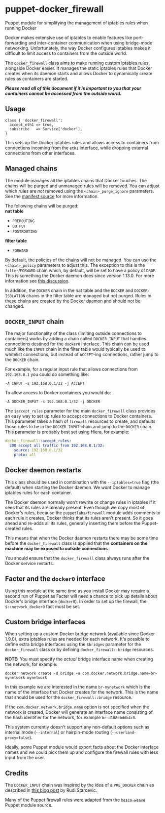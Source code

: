 # puppet-docker_firewall
Puppet module for simplifying the management of iptables rules when running Docker

Docker makes extensive use of iptables to enable features like port-forwarding and inter-container communication when using bridge-mode networking. Unfortunately, the way Docker configures iptables makes it difficult to limit access to containers from the outside world.

The `docker_firewall` class aims to make running custom iptables rules alongside Docker easier. It manages the static iptables rules that Docker creates when its daemon starts and allows Docker to dynamically create rules as containers are started.

***Please read all of this document if it is important to you that your containers cannot be accessed from the outside world.***

## Usage
```puppet
class { 'docker_firewall':
  accept_eth1 => true,
  subscribe   => Service['docker'],
}
```
This sets up the Docker iptables rules and allows access to containers from connections incoming from the `eth1` interface, while dropping external connections from other interfaces.

## Managed chains
The module manages all the iptables chains that Docker touches. The chains will be purged and unmanaged rules will be removed. You can adjust which rules are *not* removed using the `<chain>_purge_ignore` parameters. See the [manifest source](manifests/init.pp) for more information.

The following chains will be purged:  
**nat table**
* `PREROUTING`
* `OUTPUT`
* `POSTROUTING`

**filter table**
* `FORWARD`

By default, the policies of the chains will not be managed. You can use the `<chain>_policy` parameters to adjust this. The exception to this is the `filter`/`FORWARD` chain which, by default, will be set to have a policy of `DROP`. This is something the Docker daemon does since version 1.13.0. For more information see [this discussion](https://github.com/docker/docker/issues/14041).

In addition, the `DOCKER` chain in the nat table and the `DOCKER` and `DOCKER-ISOLATION` chains in the filter table are managed but not purged. Rules in these chains are created by the Docker daemon and should not be changed.

## `DOCKER_INPUT` chain
The major functionality of the class (limiting outside connections to containers) works by adding a chain called `DOCKER_INPUT` that handles connections destined for the `docker0` interface. This chain can be used much like the `INPUT` chain in the filter table would typically be used to whitelist connections, but instead of `ACCEPT`-ing connections, rather jump to the `DOCKER` chain.

For example, for a regular input rule that allows connections from
`192.168.0.1` you could do something like:
```
-A INPUT -s 192.168.0.1/32 -j ACCEPT
```
To allow access to Docker containers you would do:
```
-A DOCKER_INPUT -s 192.168.0.1/32 -j DOCKER
```

The `$accept_rules` parameter for the main `docker_firewall` class provides an easy way to set up rules to accept connections to Docker containers. This parameter takes a hash of `firewall` resources to create, and defaults those rules to be in the `DOCKER_INPUT` chain and jump to the `DOCKER` chain. This parameter is probably best set using Hiera, for example:
```yaml
docker_firewall::accept_rules:
  200 accept all traffic from 192.168.0.1/32:
    source: 192.168.0.1/32
    proto: all
```

## Docker daemon restarts
This class should be used in combination with the `--iptables=true` flag (the default) when starting the Docker daemon. We *want* Docker to manage iptables rules for each container.

The Docker daemon normally won't rewrite or change rules in iptables if it sees that its rules are already present. Even though we copy most of Docker's rules, because the `puppetlabs/firewall` module adds comments to each rule it creates, Docker thinks that its rules aren't present. So it goes ahead and re-adds all its rules, generally inserting them before the Puppet-created rules.

This means that when the Docker daemon restarts there may be some time before the `docker_firewall` class is applied that the **containers on the machine may be exposed to outside connections**.

You should ensure that the `docker_firewall` class always runs after the Docker service restarts.

## Facter and the `docker0` interface
Using this module at the same time as you install Docker may require a second run of Puppet as Facter will need a chance to pick up details about Docker's bridge interface (`docker0`). In order to set up the firewall, the `$::network_docker0` fact must be set.

## Custom bridge interfaces
When setting up a custom Docker bridge network (available since Docker 1.9.0), extra iptables rules are needed for each network. It's possible to define extra bridge interfaces using the `$bridges` parameter for the `docker_firewall` class or by defining `docker_firewall::bridge` resources.

**NOTE:** You must specify the _actual_ bridge interface name when creating the network, for example:
```
docker network create -d bridge -o com.docker.network.bridge.name=br-mynetwork mynetwork
```
In this example we are interested in the name `br-mynetwork` which is the name of the interface that Docker creates for the network. This is the name that should be used for the `docker_firewall::bridge` resource.

If the `com.docker.network.bridge.name` option is not specified when the network is created, Docker will generate an interface name consisting of the hash identifier for the network, for example `br-d108dbddb4c8`.

This system currently doesn't support any non-default options such as internal mode (`--internal`) or hairpin-mode routing (`--userland-proxy=false`).

Ideally, some Puppet module would export facts about the Docker interface names and we could pick them up and configure the firewall rules with less input from the user.

## Credits
The `DOCKER_INPUT` chain was inspired by the idea of a `PRE_DOCKER` chain as described in [this blog post](http://rudijs.github.io/2015-07/docker-restricting-container-access-with-iptables/) by Rudi Starcevic.

Many of the Puppet firewall rules were adapted from the [`hesco-weave`](https://github.com/hesco/hesco-weave) Puppet module source.
